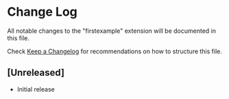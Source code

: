 # Change Log

All notable changes to the "firstexample" extension will be documented in this file.

Check [Keep a Changelog](http://keepachangelog.com/) for recommendations on how to structure this file.

## [Unreleased]

- Initial release